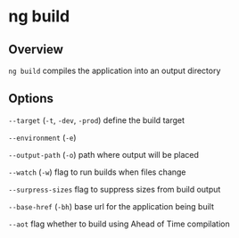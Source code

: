 # ng build

## Overview
`ng build` compiles the application into an output directory

## Options
`--target` (`-t`, `-dev`, `-prod`) define the build target

`--environment` (`-e`)

`--output-path` (`-o`) path where output will be placed

`--watch` (`-w`) flag to run builds when files change

`--surpress-sizes` flag to suppress sizes from build output

`--base-href` (`-bh`) base url for the application being built

`--aot` flag whether to build using Ahead of Time compilation
